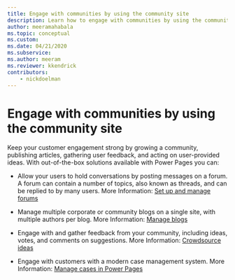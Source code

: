 ```yaml
---
title: Engage with communities by using the community site
description: Learn how to engage with communities by using the community site.
author: meeramahabala
ms.topic: conceptual
ms.custom: 
ms.date: 04/21/2020
ms.subservice: 
ms.author: meeram
ms.reviewer: kkendrick
contributors:
    - nickdoelman
---
```


# Engage with communities by using the community site

Keep your customer engagement strong by growing a community, publishing articles, gathering user feedback, and acting on user-provided ideas. With out-of-the-box solutions available with Power Pages you can:

- Allow your users to hold conversations by posting messages on a forum. A forum can contain a number of topics, also known as threads, and can be replied to by many users. More Information: [Set up and manage forums](setup-manage-forums.md)  

- Manage multiple corporate or community blogs on a single site, with multiple authors per blog. More Information: [Manage blogs](manage-blogs.md)  

- Engage with and gather feedback from your community, including ideas, votes, and comments on suggestions. More Information: [Crowdsource ideas](crowdsource-ideas.md)  

- Engage with customers with a modern case management system. More Information: [Manage cases in Power Pages](case-management.md)


